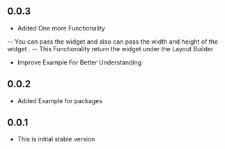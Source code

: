 ## 0.0.3

* Added One more Functionality

-- You can pass the widget and also can pass the width and height of the widget .
-- This Functionality return the widget under the Layout Builder

* Improve Example For Better Understanding

## 0.0.2 

* Added Example for packages

## 0.0.1

* This is initial stable version
 
